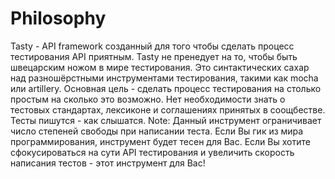 # Philosophy

Tasty - API framework созданный для того чтобы сделать процесс тестирования API приятным.
Tasty не пренедует на то, чтобы быть швецарским ножом в мире тестирования. Это синтактических сахар над разношёрстными инструментами тестирования, такими как mocha или artillery.
Основная цель - сделать процесс тестирования на столько простым на сколько это возможно.
Нет необходимости знать о тестовых стандартах, лексиконе и соглашениях принятых в соощбестве.
Тесты пишутся - как слышатся.
Note: Данный инструмент ограничивает число степеней свободы при написании теста. Если Вы гик из мира программирования, инструмент будет тесен для Вас. Если Вы хотите сфокусироваться на сути API тестирования и увеличить скорость написания тестов - этот инструмент для Вас!
